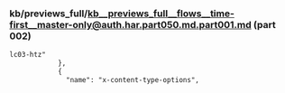 ### kb/previews_full/kb__previews_full__flows__time-first__master-only@auth.har.part050.md.part001.md (part 002)

```md
lc03-htz"
            },
            {
              "name": "x-content-type-options",
   
```

```

